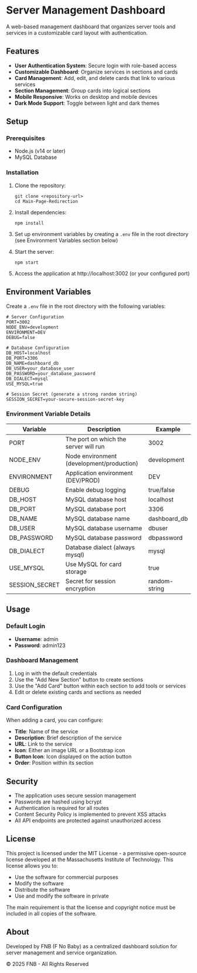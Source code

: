 # Server Management Dashboard

A web-based management dashboard that organizes server tools and services in a customizable card layout with authentication.

## Features

- **User Authentication System**: Secure login with role-based access
- **Customizable Dashboard**: Organize services in sections and cards
- **Card Management**: Add, edit, and delete cards that link to various services
- **Section Management**: Group cards into logical sections
- **Mobile Responsive**: Works on desktop and mobile devices
- **Dark Mode Support**: Toggle between light and dark themes

## Setup

### Prerequisites

- Node.js (v14 or later)
- MySQL Database

### Installation

1. Clone the repository:
   ```
   git clone <repository-url>
   cd Main-Page-Redirection
   ```

2. Install dependencies:
   ```
   npm install
   ```

3. Set up environment variables by creating a `.env` file in the root directory (see Environment Variables section below)

4. Start the server:
   ```
   npm start
   ```

5. Access the application at http://localhost:3002 (or your configured port)

## Environment Variables

Create a `.env` file in the root directory with the following variables:

```
# Server Configuration
PORT=3002
NODE_ENV=development
ENVIRONMENT=DEV
DEBUG=false

# Database Configuration
DB_HOST=localhost
DB_PORT=3306
DB_NAME=dashboard_db
DB_USER=your_database_user
DB_PASSWORD=your_database_password
DB_DIALECT=mysql
USE_MYSQL=true

# Session Secret (generate a strong random string)
SESSION_SECRET=your-secure-session-secret-key
```

### Environment Variable Details

| Variable | Description | Example |
|----------|-------------|---------|
| PORT | The port on which the server will run | 3002 |
| NODE_ENV | Node environment (development/production) | development |
| ENVIRONMENT | Application environment (DEV/PROD) | DEV |
| DEBUG | Enable debug logging | true/false |
| DB_HOST | MySQL database host | localhost |
| DB_PORT | MySQL database port | 3306 |
| DB_NAME | MySQL database name | dashboard_db |
| DB_USER | MySQL database username | dbuser |
| DB_PASSWORD | MySQL database password | dbpassword |
| DB_DIALECT | Database dialect (always mysql) | mysql |
| USE_MYSQL | Use MySQL for card storage | true |
| SESSION_SECRET | Secret for session encryption | random-string |

## Usage

### Default Login

- **Username**: admin
- **Password**: admin123

### Dashboard Management

1. Log in with the default credentials
2. Use the "Add New Section" button to create sections
3. Use the "Add Card" button within each section to add tools or services
4. Edit or delete existing cards and sections as needed

### Card Configuration

When adding a card, you can configure:

- **Title**: Name of the service
- **Description**: Brief description of the service
- **URL**: Link to the service
- **Icon**: Either an image URL or a Bootstrap icon
- **Button Icon**: Icon displayed on the action button
- **Order**: Position within its section

## Security

- The application uses secure session management
- Passwords are hashed using bcrypt
- Authentication is required for all routes
- Content Security Policy is implemented to prevent XSS attacks
- All API endpoints are protected against unauthorized access

## License

This project is licensed under the MIT License - a permissive open-source license developed at the Massachusetts Institute of Technology. This license allows you to:

- Use the software for commercial purposes
- Modify the software
- Distribute the software
- Use and modify the software in private

The main requirement is that the license and copyright notice must be included in all copies of the software.

## About

Developed by FNB (F No Baby) as a centralized dashboard solution for server management and service organization.

© 2025 FNB - All Rights Reserved
